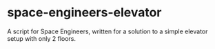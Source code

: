 # space-engineers-elevator
A script for Space Engineers, written for a solution to a simple elevator setup with only 2 floors.
